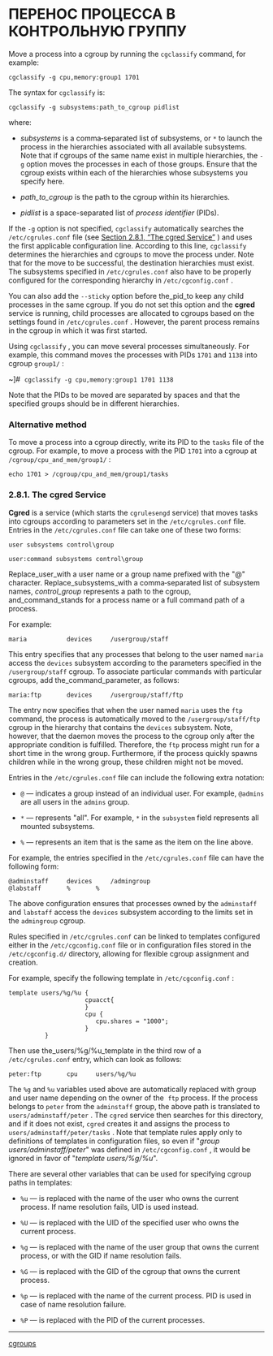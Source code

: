 # ПЕРЕНОС ПРОЦЕССА В КОНТРОЛЬНУЮ ГРУППУ

Move a process into a cgroup by running the  `cgclassify`  command, for example:

```
cgclassify -g cpu,memory:group1 1701
```

The syntax for  `cgclassify`  is:

```
cgclassify -g subsystems:path_to_cgroup pidlist
```

where:

*   _subsystems_ is a comma‑separated list of subsystems, or  `*`  to launch the process in the hierarchies associated with all available subsystems. Note that if cgroups of the same name exist in multiple hierarchies, the  `-g`  option moves the processes in each of those groups. Ensure that the cgroup exists within each of the hierarchies whose subsystems you specify here.
    
*   _path\_to\_cgroup_ is the path to the cgroup within its hierarchies.
    
*   _pidlist_ is a space-separated list of _process identifier_ (PIDs).
    

If the  `-g`  option is not specified,  `cgclassify` automatically searches the `/etc/cgrules.conf` file (see [Section 2.8.1, “The cgred Service”](https://access.redhat.com/documentation/en-us/red_hat_enterprise_linux/6/html/resource_management_guide/sec-Moving_a_Process_to_a_Control_Group#The_cgred_Service) ) and uses the first applicable configuration line. According to this line, `cgclassify` determines the hierarchies and cgroups to move the process under. Note that for the move to be successful, the destination hierarchies must exist. The subsystems specified in `/etc/cgrules.conf` also have to be properly configured for the corresponding hierarchy in `/etc/cgconfig.conf` .

You can also add the `--sticky` option before the_pid_to keep any child processes in the same cgroup. If you do not set this option and the **cgred** service is running, child processes are allocated to cgroups based on the settings found in `/etc/cgrules.conf` . However, the parent process remains in the cgroup in which it was first started.

Using `cgclassify` , you can move several processes simultaneously. For example, this command moves the processes with PIDs `1701` and `1138` into cgroup `group1/` :

~\]#  `cgclassify -g cpu,memory:group1 1701 1138` 

Note that the PIDs to be moved are separated by spaces and that the specified groups should be in different hierarchies.

### Alternative method

To move a process into a cgroup directly, write its PID to the `tasks` file of the cgroup. For example, to move a process with the PID `1701` into a cgroup at `/cgroup/cpu_and_mem/group1/` :

```
echo 1701 > /cgroup/cpu_and_mem/group1/tasks
```

### 2.8.1. The cgred Service

 **Cgred** is a service (which starts the `cgrulesengd` service) that moves tasks into cgroups according to parameters set in the `/etc/cgrules.conf` file. Entries in the `/etc/cgrules.conf` file can take one of these two forms:

```
user subsystems control\group

user:command subsystems control\group
```

Replace_user_with a user name or a group name prefixed with the "@" character. Replace_subsystems_with a comma‑separated list of subsystem names, _control\_group_ represents a path to the cgroup, and_command_stands for a process name or a full command path of a process.

For example:

```
maria			devices		/usergroup/staff
```

This entry specifies that any processes that belong to the user named `maria` access the `devices` subsystem according to the parameters specified in the `/usergroup/staff` cgroup. To associate particular commands with particular cgroups, add the_command_parameter, as follows:

```
maria:ftp		devices		/usergroup/staff/ftp
```

The entry now specifies that when the user named `maria` uses the `ftp` command, the process is automatically moved to the `/usergroup/staff/ftp` cgroup in the hierarchy that contains the `devices` subsystem. Note, however, that the daemon moves the process to the cgroup only after the appropriate condition is fulfilled. Therefore, the `ftp` process might run for a short time in the wrong group. Furthermore, if the process quickly spawns children while in the wrong group, these children might not be moved.

Entries in the `/etc/cgrules.conf` file can include the following extra notation:

*    `@` — indicates a group instead of an individual user. For example, `@admins` are all users in the `admins` group.
    
*    `*` — represents "all". For example, `*` in the `subsystem` field represents all mounted subsystems.
    
*    `%` — represents an item that is the same as the item on the line above.
    

For example, the entries specified in the `/etc/cgrules.conf` file can have the following form:

```
@adminstaff		devices		/admingroup
@labstaff		%		%
```

The above configuration ensures that processes owned by the `adminstaff` and `labstaff` access the `devices` subsystem according to the limits set in the `admingroup` cgroup.

Rules specified in `/etc/cgrules.conf` can be linked to templates configured either in the `/etc/cgconfig.conf` file or in configuration files stored in the `/etc/cgconfig.d/` directory, allowing for flexible cgroup assignment and creation.

For example, specify the following template in `/etc/cgconfig.conf` :

```
template users/%g/%u {
                     cpuacct{
                     }
                     cpu {
                        cpu.shares = "1000";
                     }
          }
```

Then use the_users/%g/%u_template in the third row of a `/etc/cgrules.conf` entry, which can look as follows:

```
peter:ftp		cpu		users/%g/%u
```

The `%g` and `%u` variables used above are automatically replaced with group and user name depending on the owner of the  `ftp` process. If the process belongs to `peter` from the `adminstaff` group, the above path is translated to `users/adminstaff/peter` . The `cgred` service then searches for this directory, and if it does not exist, `cgred` creates it and assigns the process to `users/adminstaff/peter/tasks` . Note that template rules apply only to definitions of templates in configuration files, so even if "_group users/adminstaff/peter_" was defined in `/etc/cgconfig.conf` , it would be ignored in favor of "_template users/%g/%u_".

There are several other variables that can be used for specifying cgroup paths in templates:

*    `%u` — is replaced with the name of the user who owns the current process. If name resolution fails, UID is used instead.
    
*    `%U` — is replaced with the UID of the specified user who owns the current process.
    
*    `%g` — is replaced with the name of the user group that owns the current process, or with the GID if name resolution fails.
    
*    `%G` — is replaced with the GID of the cgroup that owns the current process.
    
*    `%p` — is replaced with the name of the current process. PID is used in case of name resolution failure.
    
*    `%P` — is replaced with the PID of the current processes.




**********
[cgroups](/tags/cgroups.md)
